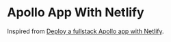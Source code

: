 # Apollo App With Netlify

Inspired from [Deploy a fullstack Apollo app with Netlify](https://blog.apollographql.com/deploy-a-fullstack-apollo-app-with-netlify-45a7dfd51b0b).
